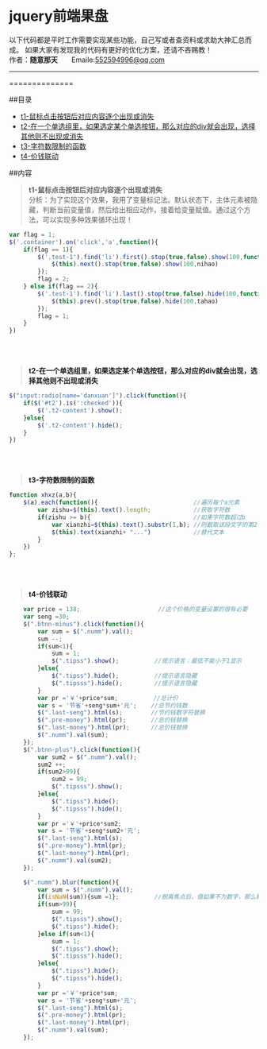 jquery前端果盘
==============
以下代码都是平时工作需要实现某些功能，自己写或者查资料或求助大神汇总而成。
如果大家有发现我的代码有更好的优化方案，还请不吝赐教！<br>作者：**随意那天**　　Emaile:552594996@qq.com
****
==============

##目录
* [t1-鼠标点击按钮后对应内容逐个出现或消失](#t1)
* [t2-在一个单选组里，如果选定某个单选按钮，那么对应的div就会出现，选择其他则不出现或消失](#t2)
* [t3-字符数限制的函数](#t3)
* [t4-价钱联动](#t4)

##内容
><b id="t1">t1-鼠标点击按钮后对应内容逐个出现或消失</b><br>
分析：为了实现这个效果，我用了变量标记法。默认状态下，主体元素被隐藏，判断当前变量值，然后给出相应动作，接着给变量赋值。通过这个方法，可以实现多种效果循环出现！

```javascript
var flag = 1;
$('.container').on('click','a',function(){
    if(flag == 1){
        $('.test-1').find('li').first().stop(true,false).show(100,function nihao(){
            $(this).next().stop(true,false).show(100,nihao)
        });
        flag = 2;
    } else if(flag == 2){
        $('.test-1').find('li').last().stop(true,false).hide(100,function tahao(){
            $(this).prev().stop(true,false).hide(100,tahao)
        });
        flag = 1;
    }
})
```
<br><br>
><a name="t2"/> **t2-在一个单选组里，如果选定某个单选按钮，那么对应的div就会出现，选择其他则不出现或消失**

```javascript
$("input:radio[name='danxuan']").click(function(){
    if($('#t2').is(':checked')){
        $('.t2-content').show();
    }else{
        $('.t2-content').hide();
    }
})
```
<br><br>
><a name="t3"/> **t3-字符数限制的函数**

```javascript
function xhxz(a,b){
    $(a).each(function(){                           //遍历每个a元素
        var zishu=$(this).text().length;            //获取字符数
        if(zishu >= b){                             //如果字符数超过b
            var xianzhi=$(this).text().substr(1,b); //则截取该段文字的第2个字到第b个字（包含边界）之间的文本
            $(this).text(xianzhi+ "...")            //替代文本
        }
    })
};
```
<br><br>
><a name="t4"/> **t4-价钱联动**

```javascript
    var price = 138;                      //这个价格的变量设置的很有必要
    var seng =30;
    $(".btnn-minus").click(function(){
        var sum = $(".numm").val();
        sum --;
        if(sum<1){
            sum = 1;
            $(".tipss").show();          //提示语言：最低不能小于1显示
        }else{
            $(".tipss").hide();          //提示语言隐藏
            $(".tipsss").hide();         //提示语言隐藏
        }
        var pr ='￥'+price*sum;          //总计价
        var s = '节省'+seng*sum+'元';    //总节约钱数
        $(".last-seng").html(s);        //节约钱数字符替换
        $(".pre-money").html(pr);       //总价钱替换
        $(".last-money").html(pr);      //总价钱替换
        $(".numm").val(sum);
    });
    $(".btnn-plus").click(function(){
        var sum2 = $(".numm").val();
        sum2 ++;
        if(sum2>99){
            sum2 = 99;
            $(".tipsss").show();
        }else{
            $(".tipss").hide();
            $(".tipsss").hide();
        }
        var pr ='￥'+price*sum2;
        var s = '节省'+seng*sum2+'元';
        $(".last-seng").html(s);
        $(".pre-money").html(pr);
        $(".last-money").html(pr);
        $(".numm").val(sum2);
    });

    $(".numm").blur(function(){
        var sum = $(".numm").val();
        if(isNaN(sum)){sum =1};          //脱离焦点后，值如果不为数字，那么默认为1
        if(sum>99){
            sum = 99;
            $(".tipsss").show();
            $(".tipss").hide();
        }else if(sum<1){
            sum = 1;
            $(".tipss").show();
            $(".tipsss").hide();
        }else{
            $(".tipss").hide();
            $(".tipsss").hide();
        }
        var pr ='￥'+price*sum;
        var s = '节省'+seng*sum+'元';
        $(".last-seng").html(s);
        $(".pre-money").html(pr);
        $(".last-money").html(pr);
        $(".numm").val(sum);
    });
```
